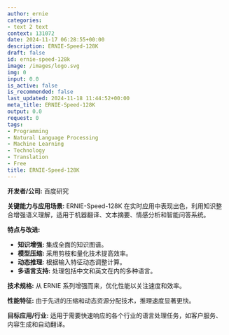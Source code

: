 ```yaml
---
author: ernie
categories:
- text 2 text
context: 131072
date: 2024-11-17 06:28:55+00:00
description: ERNIE-Speed-128K
draft: false
id: ernie-speed-128k
image: /images/logo.svg
img: 0
input: 0.0
is_active: false
is_recommended: false
last_updated: 2024-11-18 11:44:52+00:00
meta_title: ERNIE-Speed-128K
output: 0.0
request: 0
tags:
- Programming
- Natural Language Processing
- Machine Learning
- Technology
- Translation
- Free
title: ERNIE-Speed-128K
---
```




**开发者/公司:** 百度研究

**关键能力与应用场景:** ERNIE-Speed-128K 在实时应用中表现出色，利用知识整合增强语义理解，适用于机器翻译、文本摘要、情感分析和智能问答系统。

**特点与改进:**
- **知识增强:** 集成全面的知识图谱。
- **模型压缩:** 采用剪枝和量化技术提高效率。
- **动态推理:** 根据输入特征动态调整计算。
- **多语言支持:** 处理包括中文和英文在内的多种语言。

**技术规格:** 从 ERNIE 系列增强而来，优化性能以关注速度和效率。

**性能特征:** 由于先进的压缩和动态资源分配技术，推理速度显著更快。

**目标应用/行业:** 适用于需要快速响应的各个行业的语言处理任务，如客户服务、内容生成和自动翻译。

